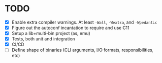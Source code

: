 # TODO

* [x] Enable extra compiler warnings. At least `-Wall`, `-Wextra`, and `-Wpedantic`
* [x] Figure out the autoconf incantation to require and use C11
* [x] Setup a lib+multi-bin project (as, emu)
* [x] Tests, both unit and integration
* [x] CI/CD
* [ ] Define shape of binaries (CLI arguments, I/O formats, responsibilities, etc)
